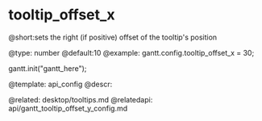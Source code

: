 tooltip_offset_x
=============

@short:sets the right (if positive) offset of the tooltip's position
	

@type: number
@default:10
@example:
gantt.config.tooltip_offset_x = 30;

gantt.init("gantt_here");

@template:	api_config
@descr:

@related:
	desktop/tooltips.md
@relatedapi:
	api/gantt_tooltip_offset_y_config.md

